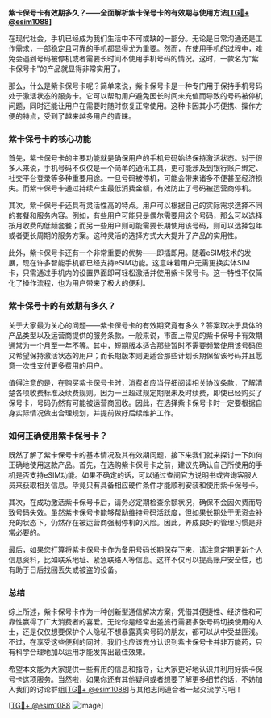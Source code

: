 **紫卡保号卡有效期多久？——全面解析紫卡保号卡的有效期与使用方法[[TG💪+ @esim1088](https://t.me/s/esim1088)]**

在现代社会，手机已经成为我们生活中不可或缺的一部分。无论是日常沟通还是工作需求，一部稳定且可靠的手机都显得尤为重要。然而，在使用手机的过程中，难免会遇到号码被停机或者需要长时间不使用手机号码的情况。这时，一款名为“紫卡保号卡”的产品就显得非常实用了。

那么，什么是紫卡保号卡呢？简单来说，紫卡保号卡是一种专门用于保持手机号码处于激活状态的服务卡。它可以帮助用户避免因长时间未充值而导致的号码被停机问题，同时还能让用户在需要时随时恢复正常使用。这种卡因其小巧便携、操作方便的特点，受到了越来越多用户的青睐。

### 紫卡保号卡的核心功能

首先，紫卡保号卡的主要功能就是确保用户的手机号码始终保持激活状态。对于很多人来说，手机号码不仅仅是一个简单的通讯工具，更可能涉及到银行账户绑定、社交平台登录等多种重要用途。一旦号码被停机，可能会带来诸多不便甚至经济损失。而紫卡保号卡通过持续产生最低消费金额，有效防止了号码被运营商停机。

其次，紫卡保号卡还具有灵活性高的特点。用户可以根据自己的实际需求选择不同的套餐和服务内容。例如，有些用户可能只是偶尔需要用这个号码，那么可以选择按月收费的低频套餐；而另一些用户则可能需要长期使用该号码，则可以选择包年或者更长周期的服务方案。这种灵活的选择方式大大提升了产品的实用性。

此外，紫卡保号卡还有一个非常重要的优势——即插即用。随着eSIM技术的发展，现在许多智能手机都已经支持eSIM功能。这意味着用户无需更换实体SIM卡，只需通过手机内的设置界面即可轻松激活并使用紫卡保号卡。这一特性不仅简化了操作流程，也为用户带来了极大的便利。

### 紫卡保号卡的有效期有多久？

关于大家最为关心的问题——紫卡保号卡的有效期究竟有多久？答案取决于具体的产品类型以及运营商提供的服务条款。一般来说，市面上常见的紫卡保号卡有效期通常为一个月至一年不等。其中，短期版本适合那些暂时不需要频繁使用该号码但又希望保持激活状态的用户；而长期版本则更适合那些计划长期保留该号码并且愿意一次性支付更多费用的用户。

值得注意的是，在购买紫卡保号卡时，消费者应当仔细阅读相关协议条款，了解清楚各项收费标准及续费规则。因为一旦超过规定期限未及时续费，即使已经购买了保号卡，号码仍然有可能被运营商回收。因此，在选择紫卡保号卡时一定要根据自身实际情况做出合理规划，并提前做好后续维护工作。

### 如何正确使用紫卡保号卡？

既然了解了紫卡保号卡的基本情况及其有效期问题，接下来我们就来探讨一下如何正确地使用这款产品。首先，在选购紫卡保号卡之前，建议先确认自己所使用的手机是否支持eSIM功能。如果不确定的话，可以通过查阅官方说明书或咨询客服人员来获取相关信息。毕竟只有具备相应硬件条件才能顺利安装和使用紫卡保号卡。

其次，在成功激活紫卡保号卡后，请务必定期检查余额状况，确保不会因欠费而导致号码失效。虽然紫卡保号卡能够帮助维持号码活跃度，但如果长期处于无资金补充的状态下，仍然存在被运营商强制停机的风险。因此，养成良好的管理习惯是非常必要的。

最后，如果您打算将紫卡保号卡作为备用号码长期保存下来，请注意定期更新个人信息资料，比如联系地址、紧急联络人等信息。这样不仅可以提高账户安全性，也有助于日后找回丢失或被盗的设备。

### 总结

综上所述，紫卡保号卡作为一种创新型通信解决方案，凭借其便捷性、经济性和可靠性赢得了广大消费者的喜爱。无论你是经常出差旅行需要多张号码切换使用的人士，还是仅仅想要保护个人隐私不想暴露真实号码的朋友，都可以从中受益匪浅。不过，在享受这些便利的同时，我们也应该充分认识到紫卡保号卡并非万能药，只有科学合理地加以运用才能发挥出最佳效果。

希望本文能为大家提供一些有用的信息和指导，让大家更好地认识并利用好紫卡保号卡这项服务。当然啦，如果你还有其他疑问或者想要了解更多细节的话，不妨加入我们的讨论群组[[TG💪+ @esim1088](https://t.me/s/esim1088)]与其他志同道合者一起交流学习吧！

[[TG💪+ @esim1088](https://t.me/s/esim1088) ![Image](https://i.postimg.cc/4NQfJmqS/Snipaste-2025-05-13-00-14-12.png)]